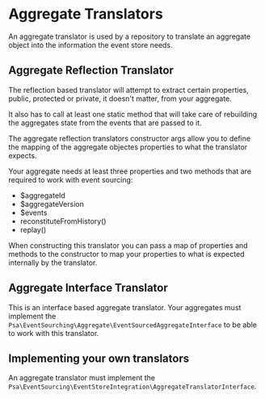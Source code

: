 # Aggregate Translators

An aggregate translator is used by a repository to translate an aggregate object into the information the event store needs.

## Aggregate Reflection Translator

The reflection based translator will attempt to extract certain properties, public, protected or private, it doesn't matter, from your aggregate.

It also has to call at least one static method that will take care of rebuilding the aggregates state from the events that are passed to it. 

The aggregate reflection translators constructor args allow you to define the mapping of the aggregate objectes properties to what the translator expects.

Your aggregate needs at least three properties and two methods that are required to work with event sourcing:
 * $aggregateId
 * $aggregateVersion
 * $events
 * reconstituteFromHistory()
 * replay()

When constructing this translator you can pass a map of properties and methods to the constructor to map your properties to what is expected internally by the translator.

## Aggregate Interface Translator

This is an interface based aggregate translator. Your aggregates must implement the `Psa\EventSourching\Aggregate\EventSourcedAggregateInterface` to be able to work with this translator.

## Implementing your own translators

An aggregate translator must implement the `Psa\EventSourcing\EventStoreIntegration\AggregateTranslatorInterface`.
